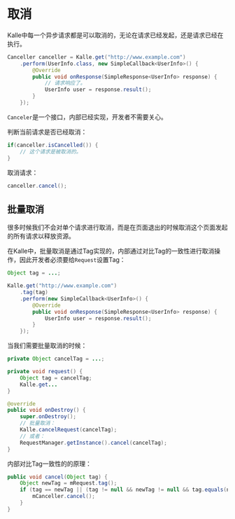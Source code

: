 # 取消
Kalle中每一个异步请求都是可以取消的，无论在请求已经发起，还是请求已经在执行。

```java
Canceller canceller = Kalle.get("http://www.example.com")
    .perform(UserInfo.class, new SimpleCallback<UserInfo>() {
        @Override
        public void onResponse(SimpleResponse<UserInfo> response) {
        	// 请求响应了。
        	UserInfo user = response.result();
        }
    });
```
`Canceler`是一个接口，内部已经实现，开发者不需要关心。  

判断当前请求是否已经取消：
```java
if(canceller.isCancelled()) {
    // 这个请求是被取消的。
}
```

取消请求：
```java
canceller.cancel();
```

## 批量取消
很多时候我们不会对单个请求进行取消，而是在页面退出的时候取消这个页面发起的所有请求以释放资源。  

在Kalle中，批量取消是通过Tag实现的，内部通过对比Tag的一致性进行取消操作，因此开发者必须要给`Request`设置Tag：
```java
Object tag = ...;

Kalle.get("http://www.example.com")
    .tag(tag)
    .perform(new SimpleCallback<UserInfo>() {
        @Override
        public void onResponse(SimpleResponse<UserInfo> response) {
            UserInfo user = response.result();
        }
    });
```

当我们需要批量取消的时候：
```java
private Object cancelTag = ...;

private void request() {
    Object tag = cancelTag;
    Kalle.get...
}

@override
public void onDestroy() {
    super.onDestroy();
    // 批量取消：
    Kalle.cancelRequest(cancelTag);
    // 或者：
    RequestManager.getInstance().cancel(cancelTag);
}
```

内部对比Tag一致性的的原理：
```java
public void cancel(Object tag) {
    Object newTag = mRequest.tag();
    if (tag == newTag || (tag != null && newTag != null && tag.equals(newTag))) {
        mCanceller.cancel();
    }
}
```
